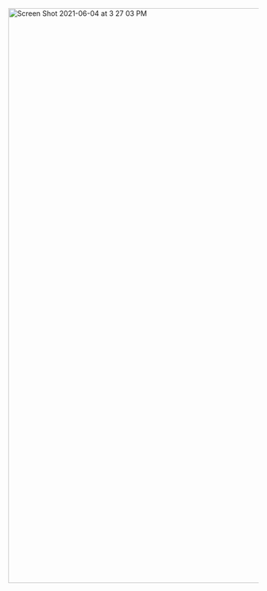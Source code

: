 <img width="1158" alt="Screen Shot 2021-06-04 at 3 27 03 PM" src="https://user-images.githubusercontent.com/72880293/120868711-7d46ab80-c549-11eb-8a3c-32f26e0f8d30.png">

